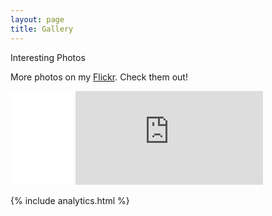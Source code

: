 ```yaml
---
layout: page
title: Gallery
---
```


<div class="message">
  Interesting Photos
</div>

<div id="flickrembed"></div><div style="position:absolute; top:-70px; display:block; text-align:center; z-index:-1;"></div><small style="display: block; text-align: center; margin: 0 auto;"></small><script src='https://flickrembed.com/embed_v2.js.php?source=flickr&layout=responsive&input=www.flickr.com/photos/stefanos990&sort=0&by=user&theme=tiles_justified&scale=fill&limit=10&skin=default&autoplay=false'></script>

More photos on my <a href="www.flickr.com/photos/stefanos990" target="_blank">Flickr</a>. Check them out!
<br>

<iframe src="//www.facebook.com/plugins/share_button.php?href=http://stefanos990.com/dashboard&amp;layout=button_count&amp;appId=460671367340473&amp;text=Dashboard" scrolling="no" frameborder="0" style="border:none; overflow:hidden; width:100px;" allowTransparency="true"></iframe>

<iframe id="tweet-button" allowtransparency="true" frameborder="0" scrolling="no" src="http://platform.twitter.com/widgets/tweet_button.html?via=stefanos990&amp;count=horizontal&amp;url=http://stefanos990.com/dashboard&amp;text=Dashboard"></iframe>
</div>

{% include analytics.html %}